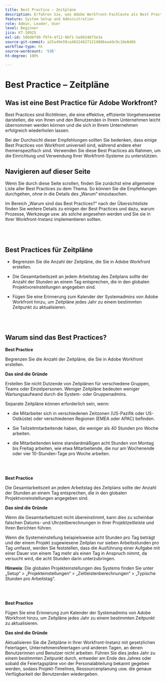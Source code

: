 ```yaml
---
title: Best Practice – Zeitpläne
description: Erfahren Sie, was Adobe Workfront-Fachleute als Best Practices für das Einrichten, Verwalten und Verwenden von Workfront-Zeitplänen empfehlen.
feature: System Setup and Administration
role: Admin, Leader, User
level: Beginner
jira: KT-10925
exl-id: 508d6f90-f9f4-4f12-9bf1-5e89246f3e3a
source-git-commit: a25a49e59ca483246271214886ea4dc9c10e8d66
workflow-type: ht
source-wordcount: '536'
ht-degree: 100%

---
```


# Best Practice – Zeitpläne

## Was ist eine Best Practice für Adobe Workfront?

Best Practices sind Richtlinien, die eine effektive, effiziente Vorgehensweise darstellen, die von Ihnen und den Benutzenden in Ihrem Unternehmen leicht übernommen werden können und die sich in Ihrem Unternehmen erfolgreich wiederholen lassen.

Bei der Durchsicht dieser Empfehlungen sollten Sie bedenken, dass einige Best Practices von Workfront universell sind, während andere eher themenspezifisch sind. Verwenden Sie diese Best Practices als Rahmen, um die Einrichtung und Verwendung Ihrer Workfront-Systeme zu unterstützen.

## Navigieren auf dieser Seite

Wenn Sie durch diese Seite scrollen, finden Sie zunächst eine allgemeine Liste aller Best Practices zu dem Thema. So können Sie die Empfehlungen durchgehen, ohne in die Details des „Warum“ einzutauchen.

Im Bereich „Warum sind das Best Practices?“ nach der Übersichtsliste finden Sie weitere Details zu einigen der Best Practices und dazu, warum Prozesse, Werkzeuge usw. als solche angesehen werden und Sie sie in Ihrer Workfront-Instanz implementieren sollten.

</br>
</br>

## Best Practices für Zeitpläne

* Begrenzen Sie die Anzahl der Zeitpläne, die Sie in Adobe Workfront erstellen.

* Die Gesamtarbeitszeit an jedem Arbeitstag des Zeitplans sollte der Anzahl der Stunden an einem Tag entsprechen, die in den globalen Projektvoreinstellungen angegeben sind.

* Fügen Sie eine Erinnerung zum Kalender der Systemadmins von Adobe Workfront hinzu, um Zeitpläne jedes Jahr zu einem bestimmten Zeitpunkt zu aktualisieren.

</br>
</br>

## Warum sind das Best Practices?

**Best Practice**

Begrenzen Sie die Anzahl der Zeitpläne, die Sie in Adobe Workfront erstellen.



**Das sind die Gründe**

Erstellen Sie nicht Dutzende von Zeitplänen für verschiedene Gruppen, Teams oder Einzelpersonen. Weniger Zeitpläne bedeuten weniger Wartungsaufwand durch die System- oder Gruppenadmins.



Separate Zeitpläne können erforderlich sein, wenn:

* die Mitarbeiter sich in verschiedenen Zeitzonen (US-Pazifik oder US-Ostküste) oder verschiedenen Regionen (EMEA oder APAC) befinden.

* Sie Teilzeitmitarbeitende haben, die weniger als 40 Stunden pro Woche arbeiten.

* die Mitarbeitenden keine standardmäßigen acht Stunden von Montag bis Freitag arbeiten, wie etwa Mitarbeitende, die nur am Wochenende oder vier 10-Stunden-Tage pro Woche arbeiten.

</br>
</br>

**Best Practice**

Die Gesamtarbeitszeit an jedem Arbeitstag des Zeitplans sollte der Anzahl der Stunden an einem Tag entsprechen, die in den globalen Projektvoreinstellungen angegeben sind.



**Das sind die Gründe**

Wenn die Gesamtarbeitszeit nicht übereinstimmt, kann dies zu scheinbar falschen Datums- und Uhrzeitberechnungen in Ihrer Projektzeitleiste und Ihren Berichten führen.

Wenn die Systemeinstellung beispielsweise acht Stunden pro Tag beträgt und der einem Projekt zugewiesene Zeitplan nur sieben Arbeitsstunden pro Tag umfasst, werden Sie feststellen, dass die Ausführung einer Aufgabe mit einer Dauer von einem Tag mehr als einen Tag in Anspruch nimmt, da versucht wird, die acht Stunden darin unterzubringen.

**Hinweis**: Die globalen Projekteinstellungen des Systems finden Sie unter „Setup“ > „Projekteinstellungen“ > „Zeitleistenberechnungen“ > „Typische Stunden pro Arbeitstag“.

</br>
</br>


**Best Practice**

Fügen Sie eine Erinnerung zum Kalender der Systemadmins von Adobe Workfront hinzu, um Zeitpläne jedes Jahr zu einem bestimmten Zeitpunkt zu aktualisieren.

**Das sind die Gründe**

Aktualisieren Sie die Zeitpläne in Ihrer Workfront-Instanz mit gesetzlichen Feiertagen, Unternehmensfeiertagen und anderen Tagen, an denen Benutzerinnen und Benutzer nicht arbeiten. Führen Sie dies jedes Jahr zu einem bestimmten Zeitpunkt durch, entweder am Ende des Jahres oder sobald die Feiertagspläne von der Personalabteilung bekannt gegeben werden, sodass Projekt-Timelines, Ressourcenplanung usw. die genaue Verfügbarkeit der Benutzenden wiedergeben.
